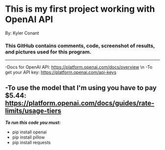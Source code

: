 # This is my first project working with OpenAI API

By: Kyler Conant

### This GitHub contains comments, code, screenshot of results, and pictures used for this program.
-----------------------------------------------------------------------------------
  -Docs for OpenAI API: https://platform.openai.com/docs/overview \n
  -To get your API key: https://platform.openai.com/api-keys

  -To use the model that I'm using you have to pay $5.44: https://platform.openai.com/docs/guides/rate-limits/usage-tiers
-----------------------------------------------------------------------------------
***To run this code you must:***
  - pip install openai
  - pip install pillow
  - pip install requests
